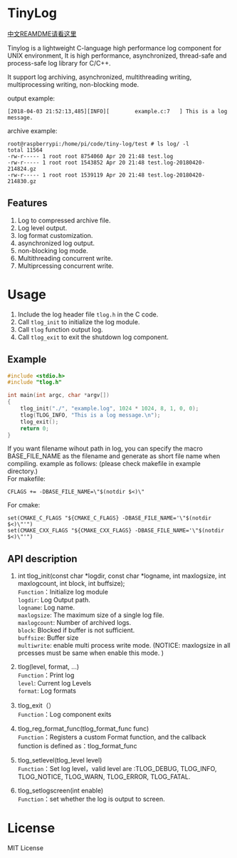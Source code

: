 TinyLog
==============

[中文REAMDME请看这里](README_zh-CN.md)

Tinylog is a lightweight C-language high performance log component for UNIX environment, It is high performance, asynchronized, thread-safe and process-safe log library for C/C++.

It support log archiving, asynchronized, multithreading writing, multiprocessing writing, non-blocking mode.  

output example:
```
[2018-04-03 21:52:13,485][INFO][        example.c:7   ] This is a log message.
```

archive example:  
```
root@raspberrypi:/home/pi/code/tiny-log/test # ls log/ -l
total 11564
-rw-r----- 1 root root 8754060 Apr 20 21:48 test.log
-rw-r----- 1 root root 1543852 Apr 20 21:48 test.log-20180420-214824.gz
-rw-r----- 1 root root 1539119 Apr 20 21:48 test.log-20180420-214830.gz
```

Features
--------------
1. Log to compressed archive file.
2. Log level output.
3. log format customization.
4. asynchronized log output.
5. non-blocking log mode.
6. Multithreading concurrent write.
7. Multiprcessing concurrent write.

Usage
==============
1. Include the log header file `tlog.h` in the C code.
2. Call `tlog_init` to initialize the log module.
3. Call `tlog` function output log.
4. Call `tlog_exit` to exit the shutdown log component.

Example
--------------
```c
#include <stdio.h>
#include "tlog.h"

int main(int argc, char *argv[]) 
{
    tlog_init("./", "example.log", 1024 * 1024, 8, 1, 0, 0);
    tlog(TLOG_INFO, "This is a log message.\n");
    tlog_exit();
    return 0;
}
```

If you want filename wihout path in log, you can specify the macro BASE_FILE_NAME as the filename and generate as short file name when compiling. example as follows: (please check makefile in example directory.)  
For makefile:   
```
CFLAGS += -DBASE_FILE_NAME=\"$(notdir $<)\"
```

For cmake:   
```
set(CMAKE_C_FLAGS "${CMAKE_C_FLAGS} -DBASE_FILE_NAME='\"$(notdir $<)\"'")
set(CMAKE_CXX_FLAGS "${CMAKE_CXX_FLAGS} -DBASE_FILE_NAME='\"$(notdir $<)\"'")
```

API description
----------------
1. int tlog_init(const char *logdir, const char *logname, int maxlogsize, int maxlogcount, int block, int buffsize);    
`Function`：Initialize log module  
`logdir`: Log Output path.    
`logname`: Log name.  
`maxlogsize`: The maximum size of a single log file.    
`maxlogcount`: Number of archived logs.    
`block`: Blocked if buffer is not sufficient.    
`buffsize`: Buffer size  
`multiwrite`: enable multi process write mode. (NOTICE: maxlogsize in all prcesses must be same when enable this mode. )  

2. tlog(level, format, ...)  
`Function`：Print log   
`level`: Current log Levels  
`format`: Log formats    

3. tlog_exit（）  
`Function`：Log component exits    

4. tlog_reg_format_func(tlog_format_func func)  
`Function`：Registers a custom Format function, and the callback function is defined as：tlog_format_func  

5. tlog_setlevel(tlog_level level)  
`Function`：Set log level，valid level are :TLOG_DEBUG, TLOG_INFO, TLOG_NOTICE, TLOG_WARN, TLOG_ERROR, TLOG_FATAL.

6. tlog_setlogscreen(int enable)  
`Function`：set whether the log is output to screen.  

License
===============
MIT License


